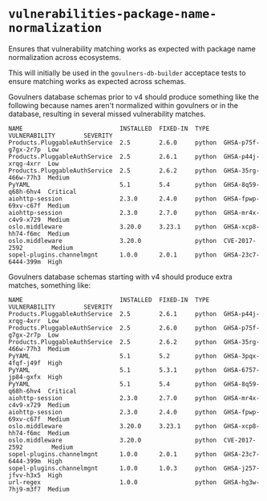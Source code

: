 # `vulnerabilities-package-name-normalization`
Ensures that vulnerability matching works as expected with package name normalization across ecosystems.

This will initially be used in the `govulners-db-builder` acceptace tests to ensure matching works as expected across schemas.

Govulners database schemas prior to v4 should produce something like the following because names aren't normalized within govulners
or in the database, resulting in several missed vulnerability matches.
```
NAME                           INSTALLED  FIXED-IN  TYPE    VULNERABILITY        SEVERITY
Products.PluggableAuthService  2.5        2.6.0     python  GHSA-p75f-g7gx-2r7p  Low
Products.PluggableAuthService  2.5        2.6.1     python  GHSA-p44j-xrqg-4xrr  Low
Products.PluggableAuthService  2.5        2.6.2     python  GHSA-35rg-466w-77h3  Medium
PyYAML                         5.1        5.4       python  GHSA-8q59-q68h-6hv4  Critical
aiohttp-session                2.3.0      2.4.0     python  GHSA-fpwp-69xv-c67f  Medium
aiohttp-session                2.3.0      2.7.0     python  GHSA-mr4x-c4v9-x729  Medium
oslo.middleware                3.20.0     3.23.1    python  GHSA-xcp8-hh74-f6mc  Medium
oslo.middleware                3.20.0               python  CVE-2017-2592        Medium
sopel-plugins.channelmgnt      1.0.0      2.0.1     python  GHSA-23c7-6444-399m  High
```

Govulners database schemas starting with v4 should produce extra matches, something like:
```
NAME                           INSTALLED  FIXED-IN  TYPE    VULNERABILITY        SEVERITY
Products.PluggableAuthService  2.5        2.6.1     python  GHSA-p44j-xrqg-4xrr  Low
Products.PluggableAuthService  2.5        2.6.0     python  GHSA-p75f-g7gx-2r7p  Low
Products.PluggableAuthService  2.5        2.6.2     python  GHSA-35rg-466w-77h3  Medium
PyYAML                         5.1        5.2       python  GHSA-3pqx-4fqf-j49f  High
PyYAML                         5.1        5.3.1     python  GHSA-6757-jp84-gxfx  High
PyYAML                         5.1        5.4       python  GHSA-8q59-q68h-6hv4  Critical
aiohttp-session                2.3.0      2.7.0     python  GHSA-mr4x-c4v9-x729  Medium
aiohttp-session                2.3.0      2.4.0     python  GHSA-fpwp-69xv-c67f  Medium
oslo.middleware                3.20.0     3.23.1    python  GHSA-xcp8-hh74-f6mc  Medium
oslo.middleware                3.20.0               python  CVE-2017-2592        Medium
sopel-plugins.channelmgnt      1.0.0      2.0.1     python  GHSA-23c7-6444-399m  High
sopel-plugins.channelmgnt      1.0.0      1.0.3     python  GHSA-j257-jfvv-h3x5  High
url-regex                      1.0.0                python  GHSA-hg3w-7hj9-m3f7  Medium
```
